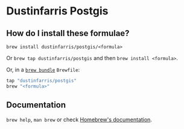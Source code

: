 # Dustinfarris Postgis

## How do I install these formulae?

`brew install dustinfarris/postgis/<formula>`

Or `brew tap dustinfarris/postgis` and then `brew install <formula>`.

Or, in a [`brew bundle`](https://github.com/Homebrew/homebrew-bundle) `Brewfile`:

```ruby
tap "dustinfarris/postgis"
brew "<formula>"
```

## Documentation

`brew help`, `man brew` or check [Homebrew's documentation](https://docs.brew.sh).

